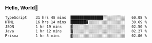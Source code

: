 
### Hello, World🐤

<!--START_SECTION:waka-->

```txt
TypeScript    31 hrs 48 mins  ███████████████░░░░░░░░░░   60.08 %
HTML          16 hrs 14 mins  ███████▓░░░░░░░░░░░░░░░░░   30.69 %
JSON          1 hr 19 mins    ▓░░░░░░░░░░░░░░░░░░░░░░░░   02.50 %
Java          1 hr 12 mins    ▓░░░░░░░░░░░░░░░░░░░░░░░░   02.27 %
Prisma        1 hr 5 mins     ▓░░░░░░░░░░░░░░░░░░░░░░░░   02.06 %
```

<!--END_SECTION:waka-->
